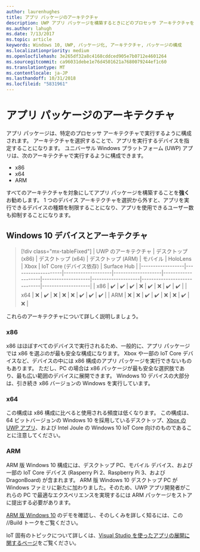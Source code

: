 ```yaml
---
author: laurenhughes
title: アプリ パッケージのアーキテクチャ
description: UWP アプリ パッケージを構築するときにどのプロセッサ アーキテクチャを使用するべきかについて説明します。
ms.author: lahugh
ms.date: 7/13/2017
ms.topic: article
keywords: Windows 10, UWP, パッケージ化, アーキテクチャ, パッケージの構成
ms.localizationpriority: medium
ms.openlocfilehash: 3e265df32a8c4168cddced905e7b0712e4601264
ms.sourcegitcommit: ca96031debe1e76d4501621a7680079244ef1c60
ms.translationtype: MT
ms.contentlocale: ja-JP
ms.lasthandoff: 10/31/2018
ms.locfileid: "5831961"
---
```

# <a name="app-package-architectures"></a>アプリ パッケージのアーキテクチャ

アプリ パッケージは、特定のプロセッサ アーキテクチャで実行するように構成されます。 アーキテクチャを選択することで、アプリを実行するデバイスを指定することになります。 ユニバーサル Windows プラットフォーム (UWP) アプリは、次のアーキテクチャで実行するように構成できます。
- x86
- x64
- ARM

すべてのアーキテクチャを対象にしてアプリ パッケージを構築することを**強く**お勧めします。 1 つのデバイス アーキテクチャを選択から外すと、アプリを実行できるデバイスの種類を制限することになり、アプリを使用できるユーザー数も抑制することになります。

## <a name="windows-10-devices-and-architectures"></a>Windows 10 デバイスとアーキテクチャ

> [!div class="mx-tableFixed"]
| UWP のアーキテクチャ | デスクトップ (x86)      | デスクトップ (x64)      | デスクトップ (ARM)      | モバイル             | HoloLens           | Xbox               | IoT Core (デバイス依存) | Surface Hub        |
|------------------|--------------------|--------------------|--------------------|--------------------|--------------------|--------------------|-----------------------------|--------------------|
| x86              | :heavy_check_mark: | :heavy_check_mark: | :heavy_check_mark: | :x:                | :heavy_check_mark: | :x:                | :heavy_check_mark:          | :heavy_check_mark: |
| x64              | :x:                | :heavy_check_mark: | :x:                | :x:                | :x:                | :heavy_check_mark: | :heavy_check_mark:          | :heavy_check_mark: |
| ARM              | :x:                | :x:                | :heavy_check_mark: | :heavy_check_mark: | :x:                | :x:                | :heavy_check_mark:          | :x:                |
 

これらのアーキテクチャについて詳しく説明しましょう。 

### <a name="x86"></a>x86
x86 はほぼすべてのデバイスで実行されるため、一般的に、アプリ パッケージでは x86 を選ぶのが最も安全な構成になります。 Xbox や一部の IoT Core デバイスなど、デバイスの中には x86 構成のアプリ パッケージを実行できないものもあります。 ただし、PC の場合は x86 パッケージが最も安全な選択肢であり、最も広い範囲のデバイスに展開できます。 Windows 10 デバイスの大部分は、引き続き x86 バージョンの Windows を実行しています。 

### <a name="x64"></a>x64
この構成は x86 構成に比べると使用される頻度は低くなります。 この構成は、64 ビットバージョンの Windows 10 を採用しているデスクトップ、[Xbox の UWP アプリ](https://docs.microsoft.com/windows/uwp/xbox-apps/system-resource-allocation)、および Intel Joule の Windows 10 IoT Core 向けのものであることに注意してください。

### <a name="arm"></a>ARM
ARM 版 Windows 10 構成には、デスクトップ PC、モバイル デバイス、および一部の IoT Core デバイス (Rasperry Pi 2、Raspberry Pi 3、および DragonBoard) が含まれます。 ARM 版 Windows 10 デスクトップ PC が Windows ファミリに新たに加わりました。そのため、UWP アプリ開発者がこれらの PC で最適なエクスペリエンスを実現するには ARM パッケージをストアに提出する必要があります。 

[ARM 版 Windows 10](https://channel9.msdn.com/Events/Build/2017/P4171) のデモを確認し、そのしくみを詳しく知るには、この //Build トークをご覧ください。 

IoT 固有のトピックについて詳しくは、[Visual Studio を使ったアプリの展開に関するページ](https://developer.microsoft.com/windows/iot/Docs/AppDeployment)をご覧ください。
